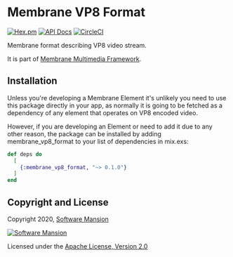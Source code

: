 # Membrane VP8 Format

[![Hex.pm](https://img.shields.io/hexpm/v/membrane_vp8_format.svg)](https://hex.pm/packages/membrane_vp8_format)
[![API Docs](https://img.shields.io/badge/api-docs-yellow.svg?style=flat)](https://hexdocs.pm/membrane_vp8_format)
[![CircleCI](https://circleci.com/gh/membraneframework/membrane_vp8_format.svg?style=svg)](https://circleci.com/gh/membraneframework/membrane_vp8_format)

Membrane format describing VP8 video stream.

It is part of [Membrane Multimedia Framework](https://membraneframework.org).

## Installation
Unless you're developing a Membrane Element it's unlikely you need to use this package directly in your app, as normally it is going to be fetched as a dependency of any element that operates on VP8 encoded video.

However, if you are developing an Element or need to add it due to any other reason, the package can be installed by adding membrane_vp8_format to your list of dependencies in mix.exs:

```elixir
def deps do
  [
    {:membrane_vp8_format, "~> 0.1.0"}
  ]
end
```

## Copyright and License

Copyright 2020, [Software Mansion](https://swmansion.com/?utm_source=git&utm_medium=readme&utm_campaign=membrane_vp8_format)

[![Software Mansion](https://logo.swmansion.com/logo?color=white&variant=desktop&width=200&tag=membrane-github)](https://swmansion.com/?utm_source=git&utm_medium=readme&utm_campaign=membrane_vp8_format)

Licensed under the [Apache License, Version 2.0](LICENSE)
